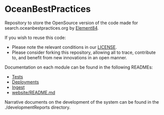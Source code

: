 # OceanBestPractices

Repository to store the OpenSource version of the code made for search.oceanbestpractices.org by [Element84](https://www.element84.com).

If you wish to reuse this code:

* Please note the relevant conditions in our [LICENSE](https://github.com/iodepo/OceanBestPractices/blob/master/LICENSE).
* Please consider forking this repository, allowing all to trace, contribute to, and benefit from new innovations in an open manner.

Documentation on each module can be found in the following READMEs:

* [Tests](./TESTS.md)
* [Deployments](./DEPLOYMENTS.md)
* [Ingest](./ingest/README.md)
* [website/README.md](./website/README.md)

Narrative documents on the development of the system can be found in the ./developmentReports directory.
